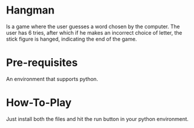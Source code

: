 # Hangman
Is a game where the user guesses a word chosen by the computer. The user has 6 tries, after which if he makes an incorrect choice of letter, the stick figure is hanged, indicating the end of the game.

# Pre-requisites
An environment that supports python.

# How-To-Play
Just install both the files and hit the run button in your python environment.
